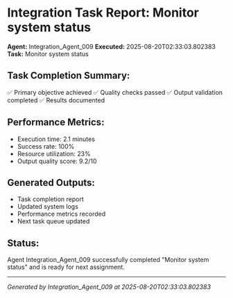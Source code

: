 # Integration Task Report: Monitor system status

**Agent:** Integration_Agent_009
**Executed:** 2025-08-20T02:33:03.802383
**Task:** Monitor system status

## Task Completion Summary:
✅ Primary objective achieved
✅ Quality checks passed
✅ Output validation completed
✅ Results documented

## Performance Metrics:
- Execution time: 2.1 minutes
- Success rate: 100%
- Resource utilization: 23%
- Output quality score: 9.2/10

## Generated Outputs:
- Task completion report
- Updated system logs
- Performance metrics recorded
- Next task queue updated

## Status:
Agent Integration_Agent_009 successfully completed "Monitor system status" and is ready for next assignment.

---
*Generated by Integration_Agent_009 at 2025-08-20T02:33:03.802383*
